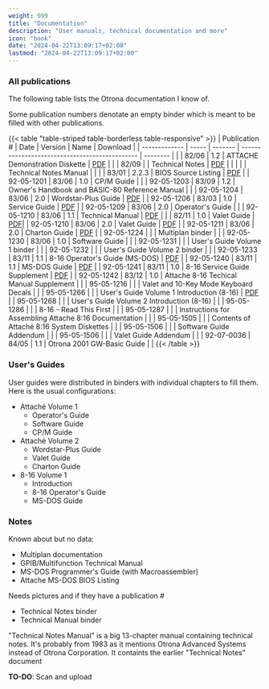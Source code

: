 ```yaml
---
weight: 999
title: "Documentation"
description: "User manuals, technical documentation and more"
icon: "book"
date: "2024-04-22T13:09:17+02:00"
lastmod: "2024-04-22T13:09:17+02:00"
---
```


### All publications

The following table lists the Otrona documentation I know of.

Some publication numbers denotate an empty binder which is meant to be filled with other publications.

{{< table "table-striped table-borderless table-responsive" >}}
| Publication # | Date  | Version | Name                                           | Download |
| ------------- | ----- | ------- | ---------------------------------------------- | -------- |
|               | 82/06 | 1.2     | ATTACHE Demonstration Diskette                 | [PDF](</documents/otrona/Attache_Demonstration_Diskette_Version_1.2_Jul82.pdf>) |
|               | 82/09 |         | Technical Notes                                | [PDF](</documents/otrona/Attache_Technical_Notes_Sep82.pdf>)         |
|               |       |         | Technical Notes Manual                         |          |
|               | 83/01 | 2.2.3   | BIOS Source Listing                            | [PDF](</documents/otrona/Otrona_Attache_BIOS_Source_Listing_1983.pdf>) |
| 92-05-1201    | 83/06 | 1.0     | CP/M Guide                                     |          |
| 92-05-1203    | 83/09 | 1.2     | Owner's Handbook and BASIC-80 Reference Manual |          |
| 92-05-1204    | 83/06 | 2.0     | Wordstar-Plus Guide                            | [PDF](</documents/otrona/92-05-1204 - Wordstar-Plus Guide (2.0).pdf>) |
| 92-05-1206    | 83/03 | 1.0     | Service Guide                                  | [PDF](</documents/otrona/92-05-1206 - Otrona Attache Service Guide (1.0).pdf>) |
| 92-05-1209    | 83/06 | 2.0     | Operator's Guide                               |          |
| 92-05-1210    | 83/06 | 1.1     | Technical Manual                               | [PDF](</documents/otrona/92-05-1210 - Otrona Attache Technical Manual (1.1).pdf>) |
|               | 82/11 | 1.0     | Valet Guide                                    | [PDF](</documents/otrona/Otrona - Valet Guide (1.0).pdf>)|
| 92-05-1210    | 83/06 | 2.0     | Valet Guide                                    | [PDF](</documents/otrona/92-05-1210 - Valet Guide (2.0).pdf>) |
| 92-05-1211    | 83/06 | 2.0     | Charton Guide                                  | [PDF](</documents/otrona/92-05-1211 - Charton Guide (2.0).pdf>) |
| 92-05-1224    |       |         | Multiplan binder                               |          |
| 92-05-1230    | 83/06 | 1.0     | Software Guide                                 |          |
| 92-05-1231    |       |         | User's Guide Volume 1 binder                   |          |
| 92-05-1232    |       |         | User's Guide Volume 2 binder                   |          |
| 92-05-1233    | 83/11 | 1.1     | 8-16 Operator's Guide (MS-DOS)                 | [PDF](</documents/otrona/92-05-1233 - 8-16 Operator's Guide (MS-DOS) (1.1).pdf>) |
| 92-05-1240    | 83/11 | 1.1     | MS-DOS Guide                                   | [PDF](</documents/otrona/92-95-1240 - MS-DOS Guide (1.1).pdf>) |
| 92-05-1241    | 83/11 | 1.0     | 8-16 Service Guide Supplement                  | [PDF](</documents/otrona/92-05-1241 - 8-16 Service Guide Supplement (1.0).pdf>) |
| 92-05-1242    | 83/12 | 1.0     | Attache 8-16 Techical Manual Supplement        |          |
| 95-05-1216    |       |         | Valet and 10-Key Mode Keyboard Decals          |          |
| 95-05-1266    |       |         | User's Guide Volume 1 Introduction (8-16)      | [PDF](</documents/otrona/95-05-1266 - 8-16 User's Guide Volume 1 Introduction.pdf>) |
| 95-05-1268    |       |         | User's Guide Volume 2 Introduction (8-16)      |          |
| 95-05-1286    |       |         | 8-16 - Read This First                         |          |
| 95-05-1287    |       |         | Instructions for Assembling Attache 8:16 Documentation |  |
| 95-05-1505    |       |         | Contents of Attaché 8:16 System Diskettes      |          |
| 95-05-1506    |       |         | Software Guide Addendum                        |          |
| 95-05-1506    |       |         | Valet Guide Addendum                           |          |
| 92-07-0036    | 84/05 | 1.1     | Otrona 2001 GW-Basic Guide                     |          |
{{< /table >}}

### User's Guides

User guides were distributed in binders with individual chapters to fill them.
Here is the usual configurations:
* Attaché Volume 1
  * Operator's Guide
  * Software Guide
  * CP/M Guide
* Attaché Volume 2
  * Wordstar-Plus Guide
  * Valet Guide
  * Charton Guide
* 8-16 Volume 1
  * Introduction
  * 8-16 Operator's Guide
  * MS-DOS Guide

### Notes

Known about but no data:
* Multiplan documentation
* GPIB/Multifunction Technical Manual
* MS-DOS Programmer's Guide (with Macroassembler)
* Attache MS-DOS BIOS Listing

Needs pictures and if they have a publication #
* Technical Notes binder
* Technical Manual binder

"Technical Notes Manual" is a big 13-chapter manual containing technical notes. It's probably from 1983 as it mentions Otrona Advanced Systems instead of Otrona Corporation. It containts the earlier "Technical Notes" document

**TO-DO**: Scan and upload
